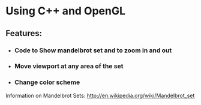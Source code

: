 # Using C++ and OpenGL #

## Features: ##
  * ### **Code to Show mandelbrot set and to zoom in and out** ###
  * ### **Move viewport  at any area of the set** ###
  * ### **Change color scheme** ###


Information on Mandelbrot Sets: http://en.wikipedia.org/wiki/Mandelbrot_set